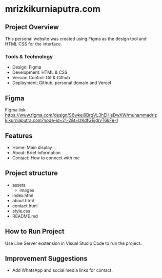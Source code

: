 # mrizkikurniaputra.com

## Project Overview

This personal website was created using Figma as the design tool and HTML CSS for the interface.

### Tools & Technology

- Design: Figma
- Development: HTML & CSS
- Version Control: Git & Github
- Deployment: Github, personal domain and Vercel

## Figma

Figma link <https://www.figma.com/design/S6wkej6BrqVL3hEHIsDwXW/muhammadrizkikurniaputra.com?node-id=21-2&t=IzKdfGEjdrvT6kFe-1>

## Features

- Home: Main display
- About: Brief information
- Contact: How to connect with me

## Project structure

- assets
  - images
- index.html
- about.html
- contact.html
- style.css
- README.md

## How to Run Project

Use Live Server exstension in Visual Studio Code to run the project..

## Improvement Suggestions

- Add WhatsApp and social media links for contact.
